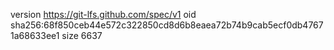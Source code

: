 version https://git-lfs.github.com/spec/v1
oid sha256:68f850ceb44e572c322850cd8d6b8eaea72b74b9cab5ecf0db47671a68633ee1
size 6637
